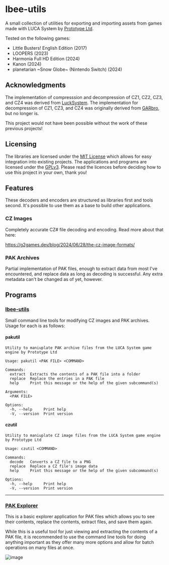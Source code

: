 # lbee-utils
A small collection of utilities for exporting and importing assets from games
made with LUCA System by [Prototype Ltd](https://www.prot.co.jp/).

Tested on the following games:
 - Little Busters! English Edition (2017)
 - LOOPERS (2023)
 - Harmonia Full HD Edition (2024)
 - Kanon (2024)
 - planetarian \~Snow Globe~ (Nintendo Switch) (2024)

## Acknowledgments
The implementation of compresssion and decompression of CZ1, CZ2, CZ3, and CZ4 
was derived from [LuckSystem](https://github.com/wetor/LuckSystem). The 
implementation for decompression of CZ1, CZ3, and CZ4 was originally derived from 
[GARbro](https://github.com/morkt/GARbro/), but no longer is. 

This project would not have been possible without the work of these previous 
projects!

## Licensing
The libraries are licensed under the 
[MIT License](https://choosealicense.com/licenses/mit/) which allows for easy
integration into existing projects. The applications and programs are licensed
under the [GPLv3](https://choosealicense.com/licenses/gpl-3.0/). Please read
the licences before deciding how to use this project in your own, thank you!

## Features
These decoders and encoders are structured as libraries first and tools second.
It's possible to use them as a base to build other applications.

### CZ Images
Completely accurate CZ# file decoding and encoding. Read more about that here:

https://g2games.dev/blog/2024/06/28/the-cz-image-formats/

### PAK Archives
Partial implementation of PAK files, enough to extract data from most I've
encountered, and replace data as long as decoding is successful. Any extra
metadata can't be changed as of yet, however.

## Programs

### [lbee-utils](https://github.com/G2-Games/lbee-utils/releases/tag/utils-0.1.1)
Small command line tools for modifying CZ images and PAK archives. Usage for each
is as follows:

#### pakutil
```
Utility to maniuplate PAK archive files from the LUCA System game engine by Prototype Ltd

Usage: pakutil <PAK FILE> <COMMAND>

Commands:
  extract  Extracts the contents of a PAK file into a folder
  replace  Replace the entries in a PAK file
  help     Print this message or the help of the given subcommand(s)

Arguments:
  <PAK FILE>  

Options:
  -h, --help     Print help
  -V, --version  Print version
```

#### czutil
```
Utility to maniuplate CZ image files from the LUCA System game engine by Prototype Ltd

Usage: czutil <COMMAND>

Commands:
  decode   Converts a CZ file to a PNG
  replace  Replace a CZ file's image data
  help     Print this message or the help of the given subcommand(s)

Options:
  -h, --help     Print help
  -V, --version  Print version
```
------

### [PAK Explorer](https://github.com/G2-Games/lbee-utils/releases/tag/explorer-0.1.1)
This is a basic explorer application for PAK files which allows you to see
their contents, replace the contents, extract files, and save them again.

While this is a useful tool for just viewing and extracting the contents of 
a PAK file, it is recommended to use the command line tools for doing 
anything important as  they offer many more options and allow for batch 
operations on many files at once.

![image](https://github.com/user-attachments/assets/0ae93c40-a951-45a7-b5ee-17b60aa96157)
